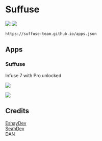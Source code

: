 # Suffuse
<a href="altstore://source?URL=https://suffuse-team.github.io/apps.json"><img src="https://img.shields.io/badge/AltStore-Add%20source-blue?style=for-the-badge&color=388F90"></a>
<a href="https://altsource.by.lao.sb/browse/?source=https://suffuse-team.github.io/apps.json"><img src="https://img.shields.io/badge/AltSource-browse%20source-blue?style=for-the-badge&color=388F90"></a>

`https://suffuse-team.github.io/apps.json`

## Apps
### Suffuse
Infuse 7 with Pro unlocked

<a href="altstore://install?URL=https://github.com/Suffuse-Team/suffuse-team.github.io/releases/download/v7.4.10/Suffuse.v7.4.10.ipa"><img src="https://img.shields.io/badge/AltStore-Install%20Suffuse-blue?style=for-the-badge&color=ff8000"></a>

<a href="https://github.com/Suffuse-Team/suffuse-team.github.io/releases/download/v7.4.10/Suffuse.v7.4.10.ipa"><img src="https://img.shields.io/badge/Suffuse-Download%20ipa-blue?style=for-the-badge"></a>

## Credits
[EshayDev](https://github.com/EshayDev)<br/>
[SeahDev](https://github.com/SeahDev)<br/>
DAN
